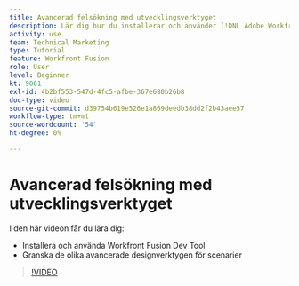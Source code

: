 ```yaml
---
title: Avancerad felsökning med utvecklingsverktyget
description: Lär dig hur du installerar och använder [!DNL Adobe Workfront Fusion Dev Tool]och granska de olika avancerade designverktygen för scenarier som ingår.
activity: use
team: Technical Marketing
type: Tutorial
feature: Workfront Fusion
role: User
level: Beginner
kt: 9061
exl-id: 4b2bf553-547d-4fc5-afbe-367e680b26b8
doc-type: video
source-git-commit: d39754b619e526e1a869deedb38dd2f2b43aee57
workflow-type: tm+mt
source-wordcount: '54'
ht-degree: 0%

---
```


# Avancerad felsökning med utvecklingsverktyget

I den här videon får du lära dig:

* Installera och använda Workfront Fusion Dev Tool
* Granska de olika avancerade designverktygen för scenarier

>[!VIDEO](https://video.tv.adobe.com/v/335302/?quality=12)
